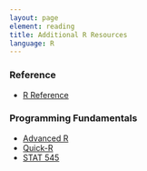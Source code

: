 ```yaml
---
layout: page
element: reading
title: Additional R Resources
language: R
---
```


### Reference
- [R Reference](http://swcarpentry.github.io/r-novice-inflammation/reference/)

### Programming Fundamentals
- [Advanced R](http://adv-r.had.co.nz/) 
- [Quick-R](http://statmethods.net/)
- [STAT 545](http://stat545-ubc.github.io/)